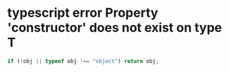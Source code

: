 # typescript error Property 'constructor' does not exist on type T

```ts
if (!obj || typeof obj !== "object") return obj;
```
